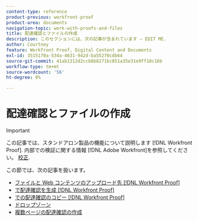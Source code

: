 ```yaml
---
content-type: reference
product-previous: workfront-proof
product-area: documents
navigation-topic: work-with-proofs-and-files
title: 配達確認とファイルの作成
description: このセクションには、次の記事が含まれています — EDIT ME.
author: Courtney
feature: Workfront Proof, Digital Content and Documents
exl-id: 3515170a-534a-4631-942d-ba55270cdb64
source-git-commit: 41ab1312d2ccb8b8271bc851a35e31e9ff18c16b
workflow-type: tm+mt
source-wordcount: '56'
ht-degree: 0%

---
```


# 配達確認とファイルの作成

>[!IMPORTANT]
>
>この記事では、スタンドアロン製品の機能について説明します [!DNL Workfront Proof]. 内部での検証に関する情報 [!DNL Adobe Workfront]を参照してください。 [校正](../../../review-and-approve-work/proofing/proofing.md).

この節では、次の記事を扱います。

* [ファイルと Web コンテンツのアップロード先 [!DNL Workfront Proof]](../../../workfront-proof/wp-work-proofsfiles/create-proofs-and-files/upload-files-web-content.md)
* [で配達確認を生成 [!DNL Workfront Proof]](../../../workfront-proof/wp-work-proofsfiles/create-proofs-and-files/generate-proofs.md)
* [での配達確認のコピー [!DNL Workfront Proof]](../../../workfront-proof/wp-work-proofsfiles/create-proofs-and-files/copy-proofs.md)
* [ドロップゾーン](../../../workfront-proof/wp-work-proofsfiles/create-proofs-and-files/dropzone.md)
* [複数ページの配達確認の作成](../../../review-and-approve-work/proofing/creating-proofs-within-workfront/create-multi-page-proof.md)
